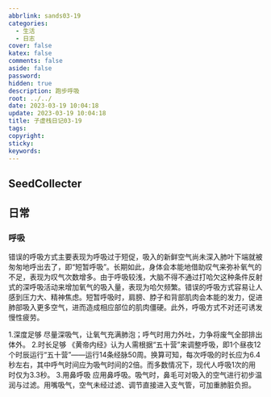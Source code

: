 ```yaml
---
abbrlink: sands03-19
categories:
  - 生活
  - 日志
cover: false
katex: false
comments: false
aside: false
password:
hidden: true
description: 跑步呼吸
root: ../../
date: 2023-03-19 10:04:18
update: 2023-03-19 10:04:18
title: 子虚栈日记03-19
tags:
copyright:
sticky:
keywords:
---
```


## SeedCollecter


## 日常

### 呼吸
错误的呼吸方式主要表现为呼吸过于短促，吸入的新鲜空气尚未深入肺叶下端就被匆匆地呼出去了，即“短暂呼吸”。长期如此，身体会本能地借助叹气来弥补氧气的不足，表现为叹气次数增多。由于呼吸较浅，大脑不得不通过打哈欠这种条件反射式的深呼吸活动来增加氧气的吸入量，表现为哈欠频繁。错误的呼吸方式容易让人感到压力大、精神焦虑。短暂呼吸时，肩膀、脖子和背部肌肉会本能的发力，促进肺部吸入更多空气，进而造成相应部位的肌肉僵硬。此外，呼吸方式不对还可诱发慢性疲劳。

1.深度足够 
尽量深吸气，让氧气充满肺泡；呼气时用力外吐，力争将废气全部排出体外。 
2.时长足够 
《黄帝内经》认为人需根据“五十营”来调整呼吸，即1个昼夜12个时辰运行“五十营”——运行14条经脉50周。换算可知，每次呼吸的时长应为6.4秒左右，其中呼气时间应为吸气时间的2倍。而多数情况下，现代人呼吸1次的用时仅为3.3秒。 
3.用鼻呼吸 
应用鼻呼吸。吸气时，鼻毛可对吸入的空气进行初步温润与过滤。用嘴吸气，空气未经过滤、调节直接进入支气管，可加重肺脏负担。
